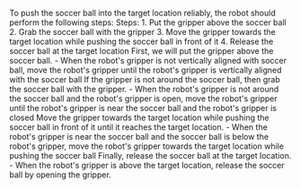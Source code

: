 To push the soccer ball into the target location reliably, the robot should perform the following steps:
    Steps:  1. Put the gripper above the soccer ball  2. Grab the soccer ball with the gripper  3. Move the gripper towards the target location while pushing the soccer ball in front of it  4. Release the soccer ball at the target location
First, we will put the gripper above the soccer ball.
    - When the robot's gripper is not vertically aligned with soccer ball, move the robot's gripper until the robot's gripper is vertically aligned with the soccer ball
If the gripper is not around the soccer ball, then grab the soccer ball with the gripper.
    - When the robot's gripper is not around the soccer ball and the robot's gripper is open, move the robot's gripper until the robot's gripper is near the soccer ball and the robot's gripper is closed
Move the gripper towards the target location while pushing the soccer ball in front of it until it reaches the target location. 
    - When the robot's gripper is near the soccer ball and the soccer ball is below the robot's gripper, move the robot's gripper towards the target location while pushing the soccer ball
Finally, release the soccer ball at the target location.
    - When the robot's gripper is above the target location, release the soccer ball by opening the gripper.